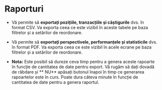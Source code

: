 # **Raporturi**


- Vă permite să **exportați pozițiile, tranzacțiile și câștigurile** dvs. în format CSV. Va exporta ceea ce este vizibil în aceste tabele pe baza filtrelor și a setărilor de reordonare.
- Vă permite să **exportați perspectivele, performanțele și statisticile** dvs. în format PDF. Va exporta ceea ce este vizibil în acele ecrane pe baza filtrelor și a setărilor de reordonare.

- **Nota:** Este posibil să dureze ceva timp pentru a genera aceste rapoarte în funcție de cantitatea de date pentru export. Vă rugăm să dați dovadă de răbdare și ** NU** apăsați butonul înapoi în timp ce generarea rapoartelor este în curs. Poate dura câteva minute în funcție de cantitatea de date pentru a genera raportul.